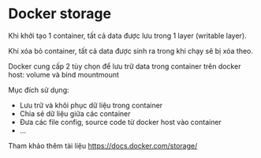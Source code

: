 # Docker storage

Khi khởi tạo 1 container, tất cả data được lưu trong 1 layer (writable layer).

Khi xóa bỏ container, tất cả data được sinh ra trong khi chạy sẽ bị xóa theo.

Docker cung cấp 2 tùy chọn để lưu trữ data trong container trên docker host: volume và bind mountmount

Mục đích sử dụng:

- Lưu trữ và khôi phục dữ liệu trong container
- Chia sẻ dữ liệu giữa các container
- Đưa các file config, source code từ docker host vào container
- ...

Tham khảo thêm tài liệu <https://docs.docker.com/storage/>
